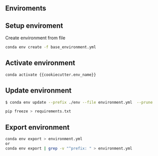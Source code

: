 ## Enviroments


## Setup enviroment
Create environment from file
```bash
conda env create -f base_environment.yml
```
## Activate environment

```bash
conda activate {{cookiecutter.env_name}}
```

## Update environment

```bash
$ conda env update --prefix ./env --file environment.yml  --prune

pip freeze > requirements.txt
```


## Export environment

```bash
conda env export > environment.yml
or 
conda env export | grep -v "^prefix: " > environment.yml

```